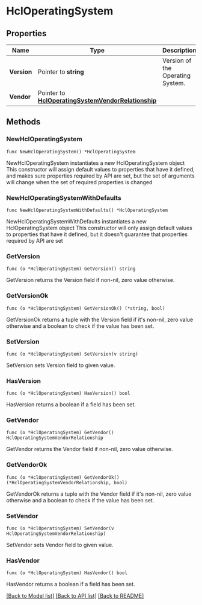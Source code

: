 # HclOperatingSystem

## Properties

Name | Type | Description | Notes
------------ | ------------- | ------------- | -------------
**Version** | Pointer to **string** | Version of the Operating System. | [optional] 
**Vendor** | Pointer to [**HclOperatingSystemVendorRelationship**](hcl.OperatingSystemVendor.Relationship.md) |  | [optional] 

## Methods

### NewHclOperatingSystem

`func NewHclOperatingSystem() *HclOperatingSystem`

NewHclOperatingSystem instantiates a new HclOperatingSystem object
This constructor will assign default values to properties that have it defined,
and makes sure properties required by API are set, but the set of arguments
will change when the set of required properties is changed

### NewHclOperatingSystemWithDefaults

`func NewHclOperatingSystemWithDefaults() *HclOperatingSystem`

NewHclOperatingSystemWithDefaults instantiates a new HclOperatingSystem object
This constructor will only assign default values to properties that have it defined,
but it doesn't guarantee that properties required by API are set

### GetVersion

`func (o *HclOperatingSystem) GetVersion() string`

GetVersion returns the Version field if non-nil, zero value otherwise.

### GetVersionOk

`func (o *HclOperatingSystem) GetVersionOk() (*string, bool)`

GetVersionOk returns a tuple with the Version field if it's non-nil, zero value otherwise
and a boolean to check if the value has been set.

### SetVersion

`func (o *HclOperatingSystem) SetVersion(v string)`

SetVersion sets Version field to given value.

### HasVersion

`func (o *HclOperatingSystem) HasVersion() bool`

HasVersion returns a boolean if a field has been set.

### GetVendor

`func (o *HclOperatingSystem) GetVendor() HclOperatingSystemVendorRelationship`

GetVendor returns the Vendor field if non-nil, zero value otherwise.

### GetVendorOk

`func (o *HclOperatingSystem) GetVendorOk() (*HclOperatingSystemVendorRelationship, bool)`

GetVendorOk returns a tuple with the Vendor field if it's non-nil, zero value otherwise
and a boolean to check if the value has been set.

### SetVendor

`func (o *HclOperatingSystem) SetVendor(v HclOperatingSystemVendorRelationship)`

SetVendor sets Vendor field to given value.

### HasVendor

`func (o *HclOperatingSystem) HasVendor() bool`

HasVendor returns a boolean if a field has been set.


[[Back to Model list]](../README.md#documentation-for-models) [[Back to API list]](../README.md#documentation-for-api-endpoints) [[Back to README]](../README.md)


